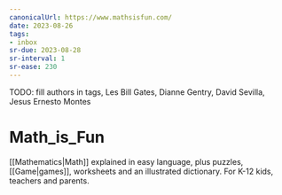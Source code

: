 ```yaml
---
canonicalUrl: https://www.mathsisfun.com/
date: 2023-08-26
tags:
- inbox
sr-due: 2023-08-28
sr-interval: 1
sr-ease: 230
---
```


TODO: fill authors in tags, Les Bill Gates, Dianne Gentry, David Sevilla, Jesus Ernesto Montes

# Math_is_Fun

[[Mathematics|Math]] explained in easy language, plus puzzles, [[Game|games]],
worksheets and an illustrated dictionary. For K-12 kids, teachers and parents.